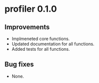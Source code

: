# profiler 0.1.0

## Improvements

* Implmeneted core functions.
* Updated documentation for all functions.
* Added tests for all functions.
  
## Bug fixes

* None.

